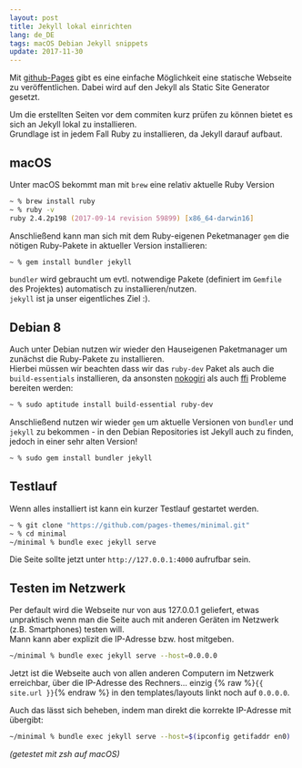 ```yaml
---
layout: post
title: Jekyll lokal einrichten
lang: de_DE
tags: macOS Debian Jekyll snippets
update: 2017-11-30
---
```


Mit [github-Pages](https://pages.github.com/) gibt es eine einfache Möglichkeit
eine statische Webseite zu veröffentlichen. Dabei wird auf den Jekyll als
Static Site Generator gesetzt.

Um die erstellten Seiten vor dem commiten kurz prüfen zu können bietet es sich an
Jekyll lokal zu installieren.  
Grundlage ist in jedem Fall Ruby zu installieren, da Jekyll darauf aufbaut.

## macOS

Unter macOS bekommt man mit `brew` eine relativ aktuelle Ruby Version
``` zsh
~ % brew install ruby
~ % ruby -v
ruby 2.4.2p198 (2017-09-14 revision 59899) [x86_64-darwin16]
```

Anschließend kann man sich mit dem Ruby-eigenen Peketmanager `gem` die nötigen
Ruby-Pakete in aktueller Version installieren:
``` zsh
~ % gem install bundler jekyll
```

`bundler` wird gebraucht um evtl. notwendige Pakete (definiert im `Gemfile`
des Projektes) automatisch zu installieren/nutzen.  
`jekyll` ist ja unser eigentliches Ziel :).



## Debian 8

Auch unter Debian nutzen wir wieder den Hauseigenen Paketmanager um zunächst
die Ruby-Pakete zu installieren.  
Hierbei müssen wir beachten dass wir das `ruby-dev` Paket als auch die
`build-essentials` installieren, da ansonsten [nokogiri](http://www.nokogiri.org/tutorials/installing_nokogiri.html) als auch
[ffi]() Probleme bereiten werden:

``` zsh
~ % sudo aptitude install build-essential ruby-dev
```

Anschließend nutzen wir wieder `gem` um aktuelle Versionen von `bundler` und `jekyll`
zu bekommen - in den Debian Repositories ist Jekyll auch zu finden, jedoch in einer
sehr alten Version!
``` zsh
~ % sudo gem install bundler jekyll
```

## Testlauf

Wenn alles installiert ist kann ein kurzer Testlauf gestartet werden.
``` zsh
~ % git clone "https://github.com/pages-themes/minimal.git"
~ % cd minimal
~/minimal % bundle exec jekyll serve
```

Die Seite sollte jetzt unter `http://127.0.0.1:4000` aufrufbar sein.

## Testen im Netzwerk

Per default wird die Webseite nur von aus 127.0.0.1 geliefert, etwas unpraktisch
wenn man die Seite auch mit anderen Geräten im Netzwerk (z.B. Smartphones) testen will.  
Mann kann aber explizit die IP-Adresse bzw. host mitgeben.

``` sh
~/minimal % bundle exec jekyll serve --host=0.0.0.0
```

Jetzt ist die Webseite auch von allen anderen Computern im Netzwerk erreichbar,
über die IP-Adresse des Rechners... einzig {% raw %}`{{ site.url }}`{% endraw %} in
den templates/layouts linkt noch auf `0.0.0.0`.

Auch das lässt sich beheben, indem man direkt die korrekte IP-Adresse mit übergibt:
``` sh
~/minimal % bundle exec jekyll serve --host=$(ipconfig getifaddr en0)
```
_(getestet mit zsh auf macOS)_

